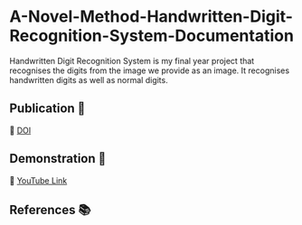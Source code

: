 # A-Novel-Method-Handwritten-Digit-Recognition-System-Documentation
Handwritten Digit Recognition System is my final year project that recognises the digits from the image we provide as an image. It recognises handwritten digits as well as normal digits.
## Publication 🔗
📌 [DOI](https://www.doi.org/10.59256/ijire.2023040216)
## Demonstration 📄
📌 [YouTube Link](https://youtu.be/K_E4Gk10cmM?si=uldpvefVomU7bKvA)
## References 📚
